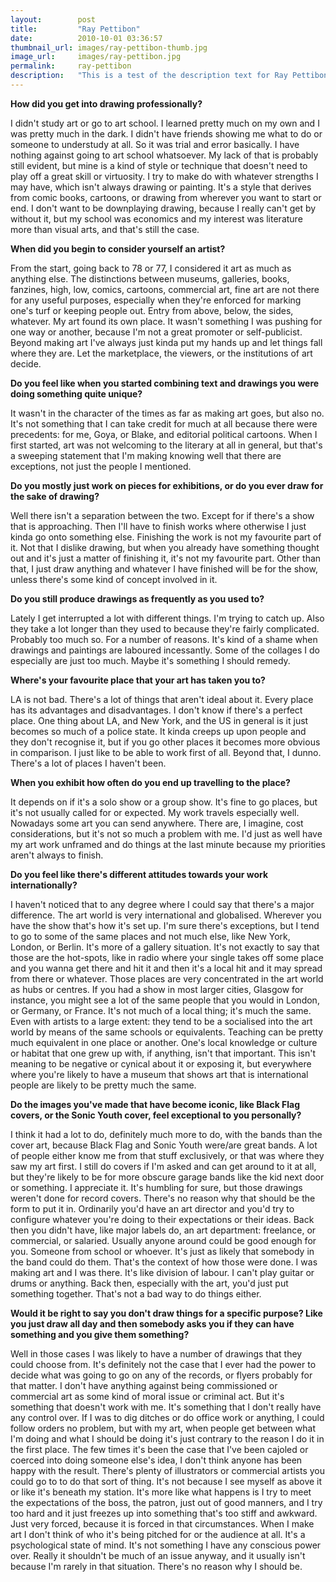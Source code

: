 ```yaml
---
layout:        post
title:         "Ray Pettibon"
date:          2010-10-01 03:36:57
thumbnail_url: images/ray-pettibon-thumb.jpg
image_url:     images/ray-pettibon.jpg
permalink:     ray-pettibon
description:   "This is a test of the description text for Ray Pettibon."
---
```


<b>How did you get into drawing professionally?</b>

I didn't study art or go to art school. I learned pretty much on my own and I was pretty much in the dark. I didn't have friends showing me what to do or someone to understudy at all. So it was trial and error basically. I have nothing against going to art school whatsoever. My lack of that is probably still evident, but mine is a kind of style or technique that doesn't need to play off a great skill or virtuosity. I try to make do with whatever strengths I may have, which isn't always drawing or painting. It's a style that derives from comic books, cartoons, or drawing from wherever you want to start or end. I don't want to be downplaying drawing, because I really can't get by without it, but my school was economics and my interest was literature more than visual arts, and that's still the case.

<b>When did you begin to consider yourself an artist?</b>

From the start, going back to 78 or 77, I considered it art as much as anything else. The distinctions between museums, galleries, books, fanzines, high, low, comics, cartoons, commercial art, fine art are not there for any useful purposes, especially when they're enforced for marking one's turf or keeping people out. Entry from above, below, the sides, whatever. My art found its own place. It wasn't something I was pushing for one way or another, because I'm not a great promoter or self-publicist. Beyond making art I've always just kinda put my hands up and let things fall where they are. Let the marketplace, the viewers, or the institutions of art decide.

<b>Do you feel like when you started combining text and drawings you were doing something quite unique?</b>

It wasn't in the character of the times as far as making art goes, but also no. It's not something that I can take credit for much at all because there were precedents: for me, Goya, or Blake, and editorial political cartoons. When I first started, art was not welcoming to the literary at all in general, but that's a sweeping statement that I'm making knowing well that there are exceptions, not just the people I mentioned.

<b>Do you mostly just work on pieces for exhibitions, or do you ever draw for the sake of drawing?</b>

Well there isn't a separation between the two. Except for if there's a show that is approaching. Then I'll have to finish works where otherwise I just kinda go onto something else. Finishing the work is not my favourite part of it. Not that I dislike drawing, but when you already have something thought out and it's just a matter of finishing it, it's not my favourite part. Other than that, I just draw anything and whatever I have finished will be for the show, unless there's some kind of concept involved in it.

<b>Do you still produce drawings as frequently as you used to?</b>

Lately I get interrupted a lot with different things. I'm trying to catch up. Also they take a lot longer than they used to because they're fairly complicated. Probably too much so. For a number of reasons. It's kind of a shame when drawings and paintings are laboured incessantly. Some of the collages I do especially are just too much. Maybe it's something I should remedy.

<b>Where's your favourite place that your art has taken you to?</b>

LA is not bad. There's a lot of things that aren't ideal about it. Every place has its advantages and disadvantages. I don't know if there's a perfect place. One thing about LA, and New York, and the US in general is it just becomes so much of a police state. It kinda creeps up upon people and they don't recognise it, but if you go other places it becomes more obvious in comparison. I just like to be able to work first of all. Beyond that, I dunno. There's a lot of places I haven't been.

<b>When you exhibit how often do you end up travelling to the place?</b>

It depends on if it's a solo show or a group show. It's fine to go places, but it's not usually called for or expected. My work travels especially well. Nowadays some art you can send anywhere. There are, I imagine, cost considerations, but it's not so much a problem with me. I'd just as well have my art work unframed and do things at the last minute because my priorities aren't always to finish.

<b>Do you feel like there's different attitudes towards your work internationally?</b>

I haven't noticed that to any degree where I could say that there's a major difference. The art world is very international and globalised. Wherever you have the show that's how it's set up. I'm sure there's exceptions, but I tend to go to some of the same places and not much else, like New York, London, or Berlin. It's more of a gallery situation. It's not exactly to say that those are the hot-spots, like in radio where your single takes off some place and you wanna get there and hit it and then it's a local hit and it may spread from there or whatever. Those places are very concentrated in the art world as hubs or centres. If you had a show in most larger cities, Glasgow for instance, you might see a lot of the same people that you would in London, or Germany, or France. It's not much of a local thing; it's much the same. Even with artists to a large extent: they tend to be a socialised into the art world by means of the same schools or equivalents. Teaching can be pretty much equivalent in one place or another. One's local knowledge or culture or habitat that one grew up with, if anything, isn't that important. This isn't meaning to be negative or cynical about it or exposing it, but everywhere where you're likely to have a museum that shows art that is international people are likely to be pretty much the same.

<b>Do the images you've made that have become iconic, like Black Flag covers, or the Sonic Youth cover, feel exceptional to you personally?</b>

I think it had a lot to do, definitely much more to do, with the bands than the cover art, because Black Flag and Sonic Youth were/are great bands. A lot of people either know me from that stuff exclusively, or that was where they saw my art first. I still do covers if I'm asked and can get around to it at all, but they're likely to be for more obscure garage bands like the kid next door or something. I appreciate it. It's humbling for sure, but those drawings weren't done for record covers. There's no reason why that should be the form to put it in. Ordinarily you'd have an art director and you'd try to configure whatever you're doing to their expectations or their ideas. Back then you didn't have, like major labels do, an art department: freelance, or commercial, or salaried. Usually anyone around could be good enough for you. Someone from school or whoever. It's just as likely that somebody in the band could do them. That's the context of how those were done. I was making art and I was there. It's like division of labour. I can't play guitar or drums or anything. Back then, especially with the art, you'd just put something together. That's not a bad way to do things either.

<b>Would it be right to say you don't draw things for a specific purpose? Like you just draw all day and then somebody asks you if they can have something and you give them something?</b>

Well in those cases I was likely to have a number of drawings that they could choose from. It's definitely not the case that I ever had the power to decide what was going to go on any of the records, or flyers probably for that matter. I don't have anything against being commissioned or commercial art as some kind of moral issue or criminal act. But it's something that doesn't work with me. It's something that I don't really have any control over. If I was to dig ditches or do office work or anything, I could follow orders no problem, but with my art, when people get between what I'm doing and what I should be doing it's just contrary to the reason I do it in the first place. The few times it's been the case that I've been cajoled or coerced into doing someone else's idea, I don't think anyone has been happy with the result. There's plenty of illustrators or commercial artists you could go to to do that sort of thing. It's not because I see myself as above it or like it's beneath my station. It's more like what happens is I try to meet the expectations of the boss, the patron, just out of good manners, and I try too hard and it just freezes up into something that's too stiff and awkward. Just very forced, because it is forced in that circumstances. When I make art I don't think of who it's being pitched for or the audience at all. It's a psychological state of mind. It's not something I have any conscious power over. Really it shouldn't be much of an issue anyway, and it usually isn't because I'm rarely in that situation. There's no reason why I should be.